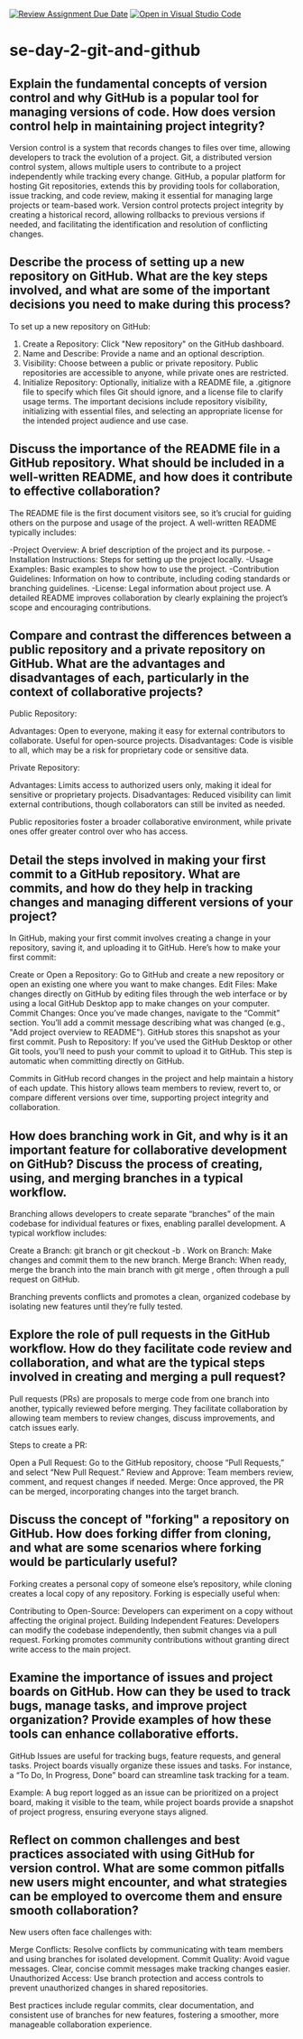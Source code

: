 [![Review Assignment Due Date](https://classroom.github.com/assets/deadline-readme-button-22041afd0340ce965d47ae6ef1cefeee28c7c493a6346c4f15d667ab976d596c.svg)](https://classroom.github.com/a/8wgCKhpZ)
[![Open in Visual Studio Code](https://classroom.github.com/assets/open-in-vscode-2e0aaae1b6195c2367325f4f02e2d04e9abb55f0b24a779b69b11b9e10269abc.svg)](https://classroom.github.com/online_ide?assignment_repo_id=16973895&assignment_repo_type=AssignmentRepo)
# se-day-2-git-and-github
## Explain the fundamental concepts of version control and why GitHub is a popular tool for managing versions of code. How does version control help in maintaining project integrity?

Version control is a system that records changes to files over time, allowing developers to track the evolution of a project. Git, a distributed version control system, allows multiple users to contribute to a project independently while tracking every change. GitHub, a popular platform for hosting Git repositories, extends this by providing tools for collaboration, issue tracking, and code review, making it essential for managing large projects or team-based work. Version control protects project integrity by creating a historical record, allowing rollbacks to previous versions if needed, and facilitating the identification and resolution of conflicting changes.


## Describe the process of setting up a new repository on GitHub. What are the key steps involved, and what are some of the important decisions you need to make during this process?

To set up a new repository on GitHub:

1. Create a Repository: Click "New repository" on the GitHub dashboard.
2. Name and Describe: Provide a name and an optional description.
3. Visibility: Choose between a public or private repository. Public repositories are accessible to anyone, while private ones are restricted.
4. Initialize Repository: Optionally, initialize with a README file, a .gitignore file to specify which files Git should ignore, and a license file to clarify usage terms.
The important decisions include repository visibility, initializing with essential files, and selecting an appropriate license for the intended project audience and use case.

## Discuss the importance of the README file in a GitHub repository. What should be included in a well-written README, and how does it contribute to effective collaboration?

The README file is the first document visitors see, so it’s crucial for guiding others on the purpose and usage of the project. A well-written README typically includes:

 -Project Overview: A brief description of the project and its purpose.
 -Installation Instructions: Steps for setting up the project locally.
 -Usage Examples: Basic examples to show how to use the project.
 -Contribution Guidelines: Information on how to contribute, including coding standards or branching guidelines.
 -License: Legal information about project use.
A detailed README improves collaboration by clearly explaining the project’s scope and encouraging contributions.



## Compare and contrast the differences between a public repository and a private repository on GitHub. What are the advantages and disadvantages of each, particularly in the context of collaborative projects?

Public Repository:

Advantages: Open to everyone, making it easy for external contributors to collaborate. Useful for open-source projects.
Disadvantages: Code is visible to all, which may be a risk for proprietary code or sensitive data.

Private Repository:

Advantages: Limits access to authorized users only, making it ideal for sensitive or proprietary projects.
Disadvantages: Reduced visibility can limit external contributions, though collaborators can still be invited as needed.

Public repositories foster a broader collaborative environment, while private ones offer greater control over who has access.

## Detail the steps involved in making your first commit to a GitHub repository. What are commits, and how do they help in tracking changes and managing different versions of your project?

In GitHub, making your first commit involves creating a change in your repository, saving it, and uploading it to GitHub. Here’s how to make your first commit:

Create or Open a Repository: Go to GitHub and create a new repository or open an existing one where you want to make changes.
Edit Files: Make changes directly on GitHub by editing files through the web interface or by using a local GitHub Desktop app to make changes on your computer.
Commit Changes: Once you’ve made changes, navigate to the “Commit” section. You’ll add a commit message describing what was changed (e.g., "Add project overview to README"). GitHub stores this snapshot as your first commit.
Push to Repository: If you’ve used the GitHub Desktop or other Git tools, you’ll need to push your commit to upload it to GitHub. This step is automatic when committing directly on GitHub.

Commits in GitHub record changes in the project and help maintain a history of each update. This history allows team members to review, revert to, or compare different versions over time, supporting project integrity and collaboration.

## How does branching work in Git, and why is it an important feature for collaborative development on GitHub? Discuss the process of creating, using, and merging branches in a typical workflow.

Branching allows developers to create separate “branches” of the main codebase for individual features or fixes, enabling parallel development. A typical workflow includes:

Create a Branch: git branch <branch-name> or git checkout -b <branch-name>.
Work on Branch: Make changes and commit them to the new branch.
Merge Branch: When ready, merge the branch into the main branch with git merge <branch-name>, often through a pull request on GitHub.

Branching prevents conflicts and promotes a clean, organized codebase by isolating new features until they’re fully tested.

## Explore the role of pull requests in the GitHub workflow. How do they facilitate code review and collaboration, and what are the typical steps involved in creating and merging a pull request?

Pull requests (PRs) are proposals to merge code from one branch into another, typically reviewed before merging. They facilitate collaboration by allowing team members to review changes, discuss improvements, and catch issues early.

Steps to create a PR:

Open a Pull Request: Go to the GitHub repository, choose “Pull Requests,” and select “New Pull Request.”
Review and Approve: Team members review, comment, and request changes if needed.
Merge: Once approved, the PR can be merged, incorporating changes into the target branch.


## Discuss the concept of "forking" a repository on GitHub. How does forking differ from cloning, and what are some scenarios where forking would be particularly useful?

Forking creates a personal copy of someone else’s repository, while cloning creates a local copy of any repository. Forking is especially useful when:

Contributing to Open-Source: Developers can experiment on a copy without affecting the original project.
Building Independent Features: Developers can modify the codebase independently, then submit changes via a pull request.
Forking promotes community contributions without granting direct write access to the main project.

## Examine the importance of issues and project boards on GitHub. How can they be used to track bugs, manage tasks, and improve project organization? Provide examples of how these tools can enhance collaborative efforts.

GitHub Issues are useful for tracking bugs, feature requests, and general tasks. Project boards visually organize these issues and tasks. For instance, a “To Do, In Progress, Done” board can streamline task tracking for a team.

Example: A bug report logged as an issue can be prioritized on a project board, making it visible to the team, while project boards provide a snapshot of project progress, ensuring everyone stays aligned.


## Reflect on common challenges and best practices associated with using GitHub for version control. What are some common pitfalls new users might encounter, and what strategies can be employed to overcome them and ensure smooth collaboration?

New users often face challenges with:

Merge Conflicts: Resolve conflicts by communicating with team members and using branches for isolated development.
Commit Quality: Avoid vague messages. Clear, concise commit messages make tracking changes easier.
Unauthorized Access: Use branch protection and access controls to prevent unauthorized changes in shared repositories.

Best practices include regular commits, clear documentation, and consistent use of branches for new features, fostering a smoother, more manageable collaboration experience.








